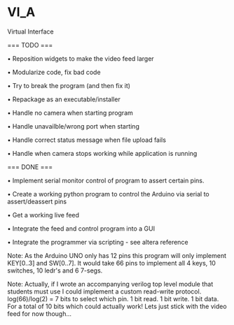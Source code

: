 ﻿# VI_A
Virtual Interface

=== TODO ===

• Reposition widgets to make the video feed larger

• Modularize code, fix bad code

• Try to break the program (and then fix it)

• Repackage as an executable/installer

• Handle no camera when starting program

• Handle unavailble/wrong port when starting

• Handle correct status message when file upload fails

• Handle when camera stops working while application is running

=== DONE ===

• Implement serial monitor control of program to assert certain pins.

• Create a working python program to control the Arduino via serial to assert/deassert pins

• Get a working live feed

• Integrate the feed and control program into a GUI

• Integrate the programmer via scripting - see altera reference

Note: As the Arduino UNO only has 12 pins this program will only implement KEY[0..3] and SW[0..7]. It would take 66 pins to implement all 4 keys, 10 switches, 10 ledr's and 6 7-segs.

Note: Actually, if I wrote an accompanying verilog top level module that students must use I could implement a custom read-write protocol. log(66)/log(2) = 7 bits to select which pin. 1 bit read. 1 bit write. 1 bit data. For a total of 10 bits which could actually work! Lets just stick with the video feed for now though...